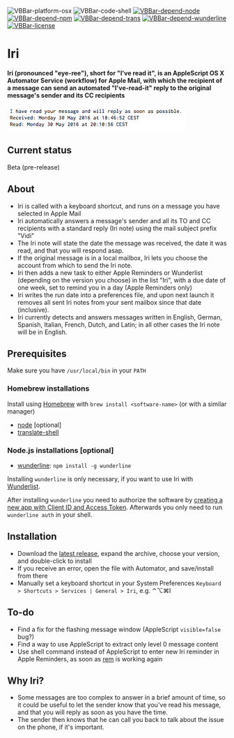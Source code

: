 ![VBBar-platform-osx](https://img.shields.io/badge/platform-OS%20X-lightgrey.svg)
![VBBar-code-shell](https://img.shields.io/badge/code-AppleScript-yellow.svg)
[![VBBar-depend-node](https://img.shields.io/badge/dependency-node%206.2.0-green.svg)](https://nodejs.org)
[![VBBar-depend-npm](https://img.shields.io/badge/dependency-npm%203.8.9-green.svg)](https://nodejs.org)
[![VBBar-depend-trans](https://img.shields.io/badge/dependency-trans%200.9.4-green.svg)](https://github.com/soimort/translate-shell)
[![VBBar-depend-wunderline](https://img.shields.io/badge/dependency-wunderline%204.3.1-ff69b4.svg)](https://github.com/wayneashleyberry/wunderline)
[![VBBar-license](http://img.shields.io/badge/license-MIT+-blue.svg)](https://github.com/JayBrown/Iri/blob/master/license.md)

# Iri
**Iri (pronounced "eye-ree"), short for "I've read it", is an AppleScript OS X Automator Service (workflow) for Apple Mail, with which the recipient of a message can send an automated "I've-read-it" reply to the original message's sender and its CC recipients**

![Iri-screengrab](https://github.com/JayBrown/Iri/blob/master/img/Iri_grab.png)

## Current status
Beta (pre-release)

## About
* Iri is called with a keyboard shortcut, and runs on a message you have selected in Apple Mail
* Iri automatically answers a message's sender and all its TO and CC recipients with a standard reply (Iri note) using the mail subject prefix "Vidi"
* The Iri note will state the date the message was received, the date it was read, and that you will respond asap.
* If the original message is in a local mailbox, Iri lets you choose the account from which to send the Iri note.
* Iri then adds a new task to either Apple Reminders or Wunderlist (depending on the version you choose) in the list "Iri", with a due date of one week, set to remind you in a day (Apple Reminders only)
* Iri writes the run date into a preferences file, and upon next launch it removes all sent Iri notes from your sent mailbox since that date (inclusive).
* Iri currently detects and answers messages written in English, German, Spanish, Italian, French, Dutch, and Latin; in all other cases the Iri note will be in English.

## Prerequisites
Make sure you have `/usr/local/bin` in your `PATH`

### Homebrew installations
Install using [Homebrew](http://brew.sh) with `brew install <software-name>` (or with a similar manager) 
* [node](https://nodejs.org) [optional]
* [translate-shell](https://github.com/soimort/translate-shell)

### Node.js installations [optional]
* [wunderline](https://github.com/wayneashleyberry/wunderline): `npm install -g wunderline`

Installing `wunderline` is only necessary, if you want to use Iri with [Wunderlist](https://www.wunderlist.com).

After installing `wunderline` you need to authorize the software by [creating a new app with Client ID and Access Token](https://developer.wunderlist.com/apps/new). Afterwards you only need to run `wunderline auth` in your shell.

## Installation
* Download the [latest release](https://github.com/JayBrown/Iri/releases), expand the archive, choose your version, and double-click to install
* If you receive an error, open the file with Automator, and save/install from there
* Manually set a keyboard shortcut in your System Preferences `Keyboard > Shortcuts > Services | General > Iri`, e.g. ⌃⌥⌘I

## To-do
* Find a fix for the flashing message window (AppleScript `visible=false` bug?)
* Find a way to use AppleScript to extract only level 0 message content
* Use shell command instead of AppleScript to enter new Iri reminder in Apple Reminders, as soon as [rem](https://github.com/kykim/rem) is working again

## Why Iri?
* Some messages are too complex to answer in a brief amount of time, so it could be useful to let the sender know that you've read his message, and that you will reply as soon as you have the time.
* The sender then knows that he can call you back to talk about the issue on the phone, if it's important.